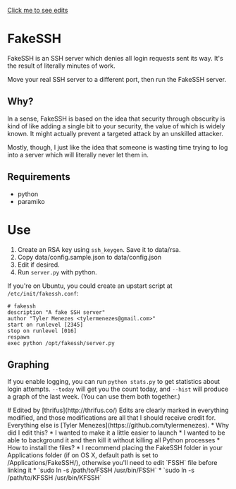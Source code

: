 [Click me to see edits](#edits)
# FakeSSH

FakeSSH is an SSH server which denies all login requests sent its way. It's the result of literally minutes of work.

Move your real SSH server to a different port, then run the FakeSSH server.

## Why?

In a sense, FakeSSH is based on the idea that security through obscurity is kind of like adding a single bit to your security, the value of which is widely known. It might actually prevent a targeted attack by an unskilled attacker.

Mostly, though, I just like the idea that someone is wasting time trying to log into a server which will literally never let them in.

## Requirements

* python
* paramiko

# Use

1. Create an RSA key using `ssh_keygen`. Save it to data/rsa.
1. Copy data/config.sample.json to data/config.json
1. Edit if desired.
1. Run `server.py` with python.

If you're on Ubuntu, you could create an upstart script at `/etc/init/fakessh.conf`:

    # fakessh
    description "A fake SSH server"
    author "Tyler Menezes <tylermenezes@gmail.com>"
    start on runlevel [2345]
    stop on runlevel [016]
    respawn
    exec python /opt/fakessh/server.py

## Graphing

If you enable logging, you can run `python stats.py` to get statistics about login attempts. `--today` will get you the count today, and `--hist` will produce a graph of the last week. (You can use them both together.)

<div id="edits"></div>
# Edited by [thrifus](http://thrifus.co/)
Edits are clearly marked in everything modified, and those modifications are all that I should receive credit for. Everything else is [Tyler Menezes](https://github.com/tylermenezes).
* Why did I edit this?
    * I wanted to make it a little easier to launch
    * I wanted to be able to background it and then kill it without killing all Python processes
* How to install the files?
    * I recommend placing the FakeSSH folder in your Applications folder (if on OS X, default path is set to /Applications/FakeSSH/), otherwise you'll need to edit `FSSH` file before linking it
    * `sudo ln -s /path/to/FSSH /usr/bin/FSSH`
    * `sudo ln -s /path/to/KFSSH /usr/bin/KFSSH`

